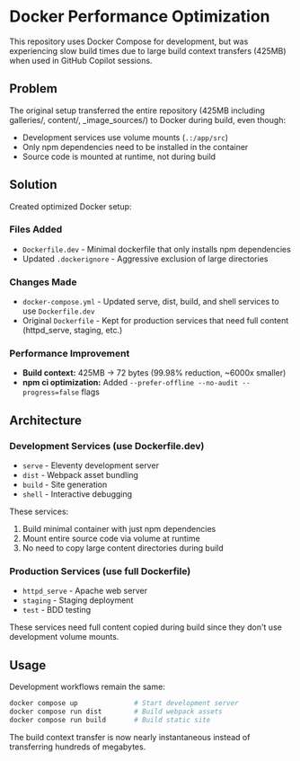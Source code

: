 # Docker Performance Optimization

This repository uses Docker Compose for development, but was experiencing slow build times due to large build context transfers (425MB) when used in GitHub Copilot sessions.

## Problem
The original setup transferred the entire repository (425MB including galleries/, content/, _image_sources/) to Docker during build, even though:
- Development services use volume mounts (`.:/app/src`)
- Only npm dependencies need to be installed in the container 
- Source code is mounted at runtime, not during build

## Solution
Created optimized Docker setup:

### Files Added
- `Dockerfile.dev` - Minimal dockerfile that only installs npm dependencies
- Updated `.dockerignore` - Aggressive exclusion of large directories

### Changes Made
- `docker-compose.yml` - Updated serve, dist, build, and shell services to use `Dockerfile.dev`
- Original `Dockerfile` - Kept for production services that need full content (httpd_serve, staging, etc.)

### Performance Improvement
- **Build context:** 425MB → 72 bytes (99.98% reduction, ~6000x smaller)
- **npm ci optimization:** Added `--prefer-offline --no-audit --progress=false` flags

## Architecture

### Development Services (use Dockerfile.dev)
- `serve` - Eleventy development server
- `dist` - Webpack asset bundling  
- `build` - Site generation
- `shell` - Interactive debugging

These services:
1. Build minimal container with just npm dependencies
2. Mount entire source code via volume at runtime
3. No need to copy large content directories during build

### Production Services (use full Dockerfile)
- `httpd_serve` - Apache web server
- `staging` - Staging deployment
- `test` - BDD testing

These services need full content copied during build since they don't use development volume mounts.

## Usage
Development workflows remain the same:
```bash
docker compose up              # Start development server
docker compose run dist        # Build webpack assets  
docker compose run build       # Build static site
```

The build context transfer is now nearly instantaneous instead of transferring hundreds of megabytes.